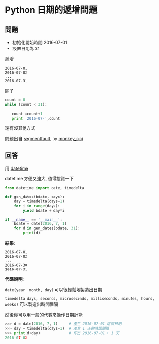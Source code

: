 #  Python 日期的遞增問題

## 問題

* 初始化開始時間 2016-07-01 
* 設置日期為 31

遞增

```
2016-07-01 
2016-07-02 
... 
2016-07-31
```

除了

```python
count = 0
while (count < 31):
   
   count =count+1
   print '2016-07-',count
```

還有沒其他方式

問題出自 [segmentfault](https://segmentfault.com/q/1010000006007938/a-1020000006008322), by [monkey_cici](https://segmentfault.com/u/monkey_cici)

## 回答

用 [datetime](https://docs.python.org/3.5/library/datetime.html)

datetime 方便又強大, 值得投資一下

```python
from datetime import date, timedelta

def gen_dates(bdate, days):
    day = timedelta(days=1)
    for i in range(days):
        yield bdate + day*i

if __name__ == '__main__':
    bdate = date(2016, 7, 1)
    for d in gen_dates(bdate, 31):
        print(d)
```

**結果**:

```
2016-07-01
2016-07-02
...
2016-07-30
2016-07-31
```

**代碼說明**:

`date(year, month, day)` 可以很輕鬆地製造出日期

`timedelta(days, seconds, microseconds, milliseconds, minutes, hours, weeks)` 可以製造出時間間隔

然後你可以用一般的代數來操作日期計算:

```python
>>> d = date(2016, 7, 1)     # 產生 2016-07-01 這個日期
>>> day = timedelta(days=1)  # 產生 1 天的時間間隔
>>> print(d+day)             # 印出 2016-07-01 + 1 天
2016-07-02
```
